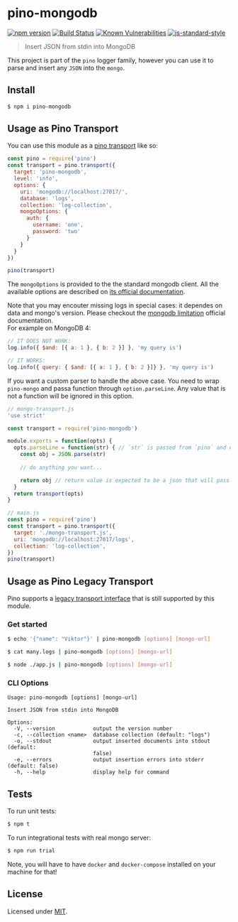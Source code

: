 # pino-mongodb
[![npm version](https://img.shields.io/npm/v/pino-mongodb)](https://www.npmjs.com/package/pino-mongodb)
[![Build Status](https://img.shields.io/github/workflow/status/pinojs/pino-mongodb/CI)](https://github.com/pinojs/pino-mongodb/actions)
[![Known Vulnerabilities](https://snyk.io/test/github/pinojs/pino-mongodb/badge.svg)](https://snyk.io/test/github/pinojs/pino-mongodb)
[![js-standard-style](https://img.shields.io/badge/code%20style-standard-brightgreen.svg?style=flat)](https://standardjs.com/)

> Insert JSON from stdin into MongoDB

This project is part of the `pino` logger family, however you can use it to parse and insert any
`JSON` into the `mongo`.

## Install

```bash
$ npm i pino-mongodb
```

## Usage as Pino Transport

You can use this module as a [pino transport](https://getpino.io/#/docs/transports?id=v7-transports) like so:

```js
const pino = require('pino')
const transport = pino.transport({
  target: 'pino-mongodb',
  level: 'info',
  options: {
    uri: 'mongodb://localhost:27017/',
    database: 'logs',
    collection: 'log-collection',
    mongoOptions: {
      auth: {
        username: 'one',
        password: 'two'
      }
    }
  }
})

pino(transport)
```

The `mongoOptions` is provided to the the standard mongodb client. All the available options are described on [its official documentation](https://mongodb.github.io/node-mongodb-native/4.1/interfaces/MongoClientOptions.html).

Note that you may encouter missing logs in special cases: it dependes on data and mongo's version. Please checkout the [mongodb limitation](https://docs.mongodb.com/manual/reference/limits/) official documentation.  
For example on MongoDB 4:

```js
// IT DOES NOT WORK:
log.info({ $and: [{ a: 1 }, { b: 2 }] }, 'my query is')

// IT WORKS:
log.info({ query: { $and: [{ a: 1 }, { b: 2 }]} }, 'my query is')
```

If you want a custom parser to handle the above case. You need to wrap `pino-mongo` and passa function through `option.parseLine`. Any value that is not a function will be ignored in this option.

```js
// mongo-transport.js
'use strict'

const transport = require('pino-mongodb')

module.exports = function(opts) {
  opts.parseLine = function(str) { // `str` is passed from `pino` and expected to be a string
    const obj = JSON.parse(str)
    
    // do anything you want...

    return obj // return value is expected to be a json that will pass and save inside mongodb
  }
  return transport(opts)
}

// main.js
const pino = require('pino')
const transport = pino.transport({
  target: './mongo-transport.js',
  uri: 'mongodb://localhost:27017/logs',
  collection: 'log-collection',
})
pino(transport)
```

## Usage as Pino Legacy Transport

Pino supports a [legacy transport interface](https://getpino.io/#/docs/transports?id=legacy-transports)
that is still supported by this module.

### Get started

```bash
$ echo '{"name": "Viktor"}' | pino-mongodb [options] [mongo-url]
```

```bash
$ cat many.logs | pino-mongodb [options] [mongo-url]
```

```bash
$ node ./app.js | pino-mongodb [options] [mongo-url]
```

### CLI Options

```
Usage: pino-mongodb [options] [mongo-url]

Insert JSON from stdin into MongoDB

Options:
  -V, --version            output the version number
  -c, --collection <name>  database collection (default: "logs")
  -o, --stdout             output inserted documents into stdout (default:
                           false)
  -e, --errors             output insertion errors into stderr (default: false)
  -h, --help               display help for command
```

## Tests

To run unit tests:

```bash
$ npm t
```

To run integrational tests with real mongo server:

```bash
$ npm run trial
```

Note, you will have to have `docker` and `docker-compose` installed
on your machine for that!

## License

Licensed under [MIT](./LICENSE).
